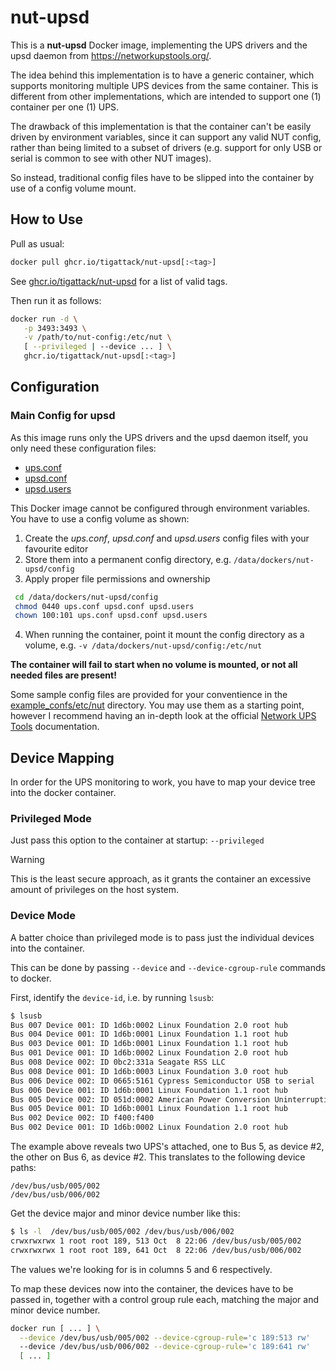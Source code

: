 # nut-upsd

This is a **nut-upsd** Docker image, implementing the UPS drivers and the upsd daemon from https://networkupstools.org/.

The idea behind this implementation is to have a generic container, which supports monitoring multiple UPS devices from the same container.
This is different from other implementations, which are intended to support one (1) container per one (1) UPS.

The drawback of this implementation is that the container can't be easily driven by environment variables, since it can support any valid NUT config, rather than being limited to a subset of drivers (e.g. support for only USB or serial is common to see with other NUT images).

So instead, traditional config files have to be slipped into the container by use of a config volume mount.

## How to Use

Pull as usual:

```sh
docker pull ghcr.io/tigattack/nut-upsd[:<tag>]
```

See [ghcr.io/tigattack/nut-upsd](https://github.com/users/tigattack/packages/container/package/nut-upsd) for a list of valid tags.

Then run it as follows:

```sh
docker run -d \
   -p 3493:3493 \
   -v /path/to/nut-config:/etc/nut \
   [ --privileged | --device ... ] \
   ghcr.io/tigattack/nut-upsd[:<tag>]
```


## Configuration

### Main Config for upsd

As this image runs only the UPS drivers and the upsd daemon itself, you only need these configuration files:

* [ups.conf](https://networkupstools.org/docs/man/nut.conf.html)
* [upsd.conf](https://networkupstools.org/docs/man/upsd.conf.html)
* [upsd.users](https://networkupstools.org/docs/man/upsd.users.html)

This Docker image cannot be configured through environment variables. You have to use a config volume as shown:

1. Create the *ups.conf*, *upsd.conf* and *upsd.users* config files with your favourite editor
2. Store them into a permanent config directory, e.g. `/data/dockers/nut-upsd/config`
3. Apply proper file permissions and ownership
 ```sh
  cd /data/dockers/nut-upsd/config
  chmod 0440 ups.conf upsd.conf upsd.users
  chown 100:101 ups.conf upsd.conf upsd.users
 ```
4. When running the container, point it mount the config directory as a volume, e.g.
   `-v /data/dockers/nut-upsd/config:/etc/nut`

**The container will fail to start when no volume is mounted, or not all needed files are present!**

Some sample config files are provided for your conventience in the [example_confs/etc/nut](example_confs/etc/nut) directory. You may use them as a starting point, however I recommend having an in-depth look at the official [Network UPS Tools](https://networkupstools.org/) documentation.

## Device Mapping

In order for the UPS monitoring to work, you have to map your device tree into the docker container.

### Privileged Mode

Just pass this option to the container at startup: `--privileged`

> [!WARNING]
> This is the least secure approach, as it grants the container an excessive amount of privileges on the host system.

### Device Mode

A batter choice than privileged mode is to pass just the individual devices into the container.

This can be done by passing `--device` and `--device-cgroup-rule` commands to docker.

First, identify the `device-id`, i.e. by running `lsusb`:

```sh
$ lsusb
Bus 007 Device 001: ID 1d6b:0002 Linux Foundation 2.0 root hub
Bus 004 Device 001: ID 1d6b:0001 Linux Foundation 1.1 root hub
Bus 003 Device 001: ID 1d6b:0001 Linux Foundation 1.1 root hub
Bus 001 Device 001: ID 1d6b:0002 Linux Foundation 2.0 root hub
Bus 008 Device 002: ID 0bc2:331a Seagate RSS LLC
Bus 008 Device 001: ID 1d6b:0003 Linux Foundation 3.0 root hub
Bus 006 Device 002: ID 0665:5161 Cypress Semiconductor USB to serial                    # << generic UPS on USB
Bus 006 Device 001: ID 1d6b:0001 Linux Foundation 1.1 root hub
Bus 005 Device 002: ID 051d:0002 American Power Conversion Uninterruptible Power Supply # << APC UPS on USB
Bus 005 Device 001: ID 1d6b:0001 Linux Foundation 1.1 root hub
Bus 002 Device 002: ID f400:f400
Bus 002 Device 001: ID 1d6b:0002 Linux Foundation 2.0 root hub
```

The example above reveals two UPS's attached, one to Bus 5, as device #2, the other on Bus 6, as device #2.
This translates to the following device paths:

```
/dev/bus/usb/005/002
/dev/bus/usb/006/002
```

Get the device major and minor device number like this:

```sh
$ ls -l  /dev/bus/usb/005/002 /dev/bus/usb/006/002
crwxrwxrwx 1 root root 189, 513 Oct  8 22:06 /dev/bus/usb/005/002
crwxrwxrwx 1 root root 189, 641 Oct  8 22:06 /dev/bus/usb/006/002
```

The values we're looking for is in columns 5 and 6 respectively.

To map these devices now into the container, the devices have to be passed in, together with a control group rule each, matching the major and minor device number.

```sh
docker run [ ... ] \
  --device /dev/bus/usb/005/002 --device-cgroup-rule='c 189:513 rw'
  --device /dev/bus/usb/006/002 --device-cgroup-rule='c 189:641 rw'
  [ ... ]
```
